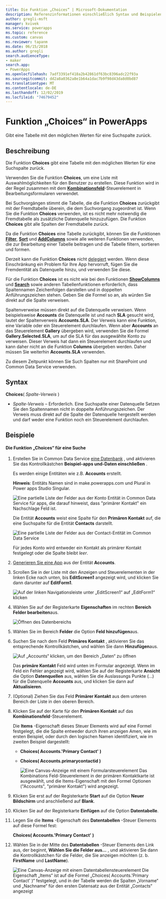 ```yaml
---
title: Die Funktion „Choices“ | Microsoft-Dokumentation
description: Referenzinformationen einschließlich Syntax und Beispielen für die Funktion „Choices“ in PowerApps
author: gregli-msft
manager: kvivek
ms.service: powerapps
ms.topic: reference
ms.custom: canvas
ms.reviewer: tapanm
ms.date: 06/15/2018
ms.author: gregli
search.audienceType:
- maker
search.app:
- PowerApps
ms.openlocfilehash: 7adf3391ef418a2b42861df63bc8396adc22f93a
ms.sourcegitcommit: dd2a8a0362a8e1b64a1dac7b9f98d43da8d0bd87
ms.translationtype: MT
ms.contentlocale: de-DE
ms.lasthandoff: 12/02/2019
ms.locfileid: "74679452"
---
```

# <a name="choices-function-in-powerapps"></a>Funktion „Choices“ in PowerApps
Gibt eine Tabelle mit den möglichen Werten für eine Suchspalte zurück.

## <a name="description"></a>Beschreibung
Die Funktion **Choices** gibt eine Tabelle mit den möglichen Werten für eine Suchspalte zurück.  

Verwenden Sie die Funktion **Choices**, um eine Liste mit Auswahlmöglichkeiten für den Benutzer zu erstellen. Diese Funktion wird in der Regel zusammen mit dem [**Kombinationsfeld**](../controls/control-combo-box.md)-Steuerelement in Bearbeitungsformularen verwendet.

Bei Suchvorgängen stimmt die Tabelle, die die Funktion **Choices** zurückgibt mit der Fremdtabelle überein, die dem Suchvorgang zugeordnet ist. Wenn Sie die Funktion **Choices** verwenden, ist es nicht mehr notwendig die Fremdtabelle als zusätzliche Datenquelle hinzuzufügen. Die Funktion **Choices** gibt alle Spalten der Fremdtabelle zurück.

Da die Funktion **Choices** eine Tabelle zurückgibt, können Sie die Funktionen [**Filter**](function-filter-lookup.md), [**Sort**](function-sort.md) und [**AddColumns**](function-table-shaping.md) sowie alle weiteren Funktionen verwenden, die zur Bearbeitung einer Tabelle beitragen und die Tabelle filtern, sortieren und formen. 

Derzeit kann die Funktion **Choices** nicht [delegiert](../delegation-overview.md) werden. Wenn diese Einschränkung ein Problem für Ihre App hervorruft, fügen Sie die Fremdentität als Datenquelle hinzu, und verwenden Sie diese. 

Für die Funktion **Choices** ist es nicht wie bei den Funktionen [**ShowColumns**](function-table-shaping.md) und [**Search**](function-filter-lookup.md) sowie anderen Tabellenfunktionen erforderlich, dass Spaltennamen Zeichenfolgen darstellen und in doppelten Anführungszeichen stehen. Geben Sie die Formel so an, als würden Sie direkt auf die Spalte verweisen.

Spaltenverweise müssen direkt auf die Datenquelle verweisen. Wenn beispielsweise **Accounts** die Datenquelle ist und nach **SLA** gesucht wird, lautet der Spaltenverweis **Accounts.SLA**. Der Verweis kann eine Funktion, eine Variable oder ein Steuerelement durchlaufen. Wenn aber **Accounts** an das Steuerelement **Gallery** übergeben wird, verwenden Sie die Formel **Gallery.Selected.SLA**, um auf die SLA für das ausgewählte Konto zu verweisen. Dieser Verweis hat dann ein Steuerelement durchlaufen und kann daher nicht an die Funktion **Columns** übergeben werden. Daher müssen Sie weiterhin **Accounts.SLA** verwenden.

Zu diesem Zeitpunkt können Sie Such Spalten nur mit SharePoint und Common Data Service verwenden.

## <a name="syntax"></a>Syntax
**Choices**( *Spalte-Verweis* )

* *Spalte-Verweis* – Erforderlich.  Eine Suchspalte einer Datenquelle Setzen Sie den Spaltennamen nicht in doppelte Anführungszeichen. Der Verweis muss direkt auf die Spalte der Datenquelle hergestellt werden und darf weder eine Funktion noch ein Steuerelement durchlaufen.

## <a name="examples"></a>Beispiele

#### <a name="choices-for-a-lookup"></a>Die Funktion „Choices“ für eine Suche

1. Erstellen Sie in Common Data Service [eine Datenbank](../../../administrator/create-database.md) , und aktivieren Sie das Kontrollkästchen **Beispiel-apps und-Daten einschließen** .

    Es werden einige Entitäten wie z.B. **Accounts** erstellt.

    **Hinweis**: Entitäts Namen sind in make.powerapps.com und Plural in Power apps Studio Singular.

    ![Eine partielle Liste der Felder aus der Konto Entität in Common Data Service für apps, die darauf hinweist, dass "primärer Kontakt" ein Nachschlage Feld ist.](media/function-choices/entity-account.png)

    Die Entität **Accounts** weist eine Spalte für den **Primären Kontakt** auf, die eine Suchspalte für die Entität **Contacts** darstellt.  

    ![Eine partielle Liste der Felder aus der Contact-Entität im Common Data Service](media/function-choices/entity-contact.png)

    Für jedes Konto wird entweder ein Kontakt als primärer Kontakt festgelegt oder die Spalte bleibt *leer*.

1. [Generieren Sie eine App](../data-platform-create-app.md) aus der Entität **Accounts**.

1. Scrollen Sie in der Liste mit den Anzeigen und Steuerelementen in der linken Ecke nach unten, bis **EditScreen1** angezeigt wird, und klicken Sie dann darunter auf **EditForm1**.

    ![Auf der linken Navigationsleiste unter „EditScreen1“ auf „EditForm1“ klicken](media/function-choices/select-editform.png)

1. Wählen Sie auf der Registerkarte **Eigenschaften** im rechten **Bereich Felder bearbeiten**aus.

    ![Öffnen des Datenbereichs](media/function-choices/open-data-pane.png)

1. Wählen Sie im Bereich **Felder** die Option **Feld hinzufügen**aus.

1. Suchen Sie nach dem Feld **Primäres Kontakt** , aktivieren Sie das entsprechende Kontrollkästchen, und wählen Sie dann **Hinzufügen**aus.

    ![Auf „Accounts“ klicken, um den Bereich „Daten“ zu öffnen](media/function-choices/field-list.png)

    Das **primäre Kontakt** Feld wird unten im Formular angezeigt. Wenn im Feld ein Fehler angezeigt wird, wählen Sie auf der Registerkarte **Ansicht** die Option **Datenquellen** aus, wählen Sie die Auslassungs Punkte (...) für die Datenquelle **Accounts** aus, und klicken Sie dann auf **Aktualisieren**.

1. (Optional) Ziehen Sie das Feld **Primärer Kontakt** aus dem unteren Bereich der Liste in den oberen Bereich.

1. Klicken Sie auf der Karte für den **Primären Kontakt** auf das **Kombinationsfeld**-Steuerelement.

    Die **Items** -Eigenschaft dieses Steuer Elements wird auf eine Formel festgelegt, die die Spalte entweder durch ihren anzeigen Amen, wie im ersten Beispiel, oder durch den logischen Namen identifiziert, wie im zweiten Beispiel dargestellt:

   - **Choices( Accounts.'Primary Contact' )**
   - **Choices( Accounts.primarycontactid )**

     ![Eine Canvas-Anzeige mit einem Formularsteuerelement Das Kombinations Feld-Steuerelement in der primären Kontaktkarte ist ausgewählt, und die Items-Eigenschaft mit den Formel Optionen ("Accounts", "primärer Kontakt") wird angezeigt.](media/function-choices/accounts-primary-contact.png)

1. Klicken Sie erst auf der Registerkarte **Start** auf die Option **Neuer Bildschirm** und anschließend auf **Blank**.

1. Klicken Sie auf der Registerkarte **Einfügen** auf die Option **Datentabelle**.

1. Legen Sie die **Items** -Eigenschaft des **Datentabellen** -Steuer Elements auf diese Formel fest:

     **Choices( Accounts.'Primary Contact' )**

1. Wählen Sie in der Mitte des **Datentabellen** -Steuer Elements den Link aus, der beginnt, **Wählen Sie die Felder aus...** , und aktivieren Sie dann die Kontrollkästchen für die Felder, die Sie anzeigen möchten (z. b. **FirstName** und **LastName**).

     ![Eine Canvas-Anzeige mit einem Datentabellensteuerelement Die Eigenschaft „Items“ ist auf die Formel „Choices( Accounts.'Primary Contact' )“ festgelegt, und in der Tabelle werden die Spalten „Vorname“ und „Nachname“ für den ersten Datensatz aus der Entität „Contacts“ angezeigt](media/function-choices/full-accounts-pc.png)